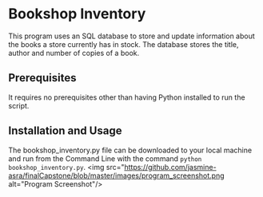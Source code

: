 # Bookshop Inventory
This program uses an SQL database to store and update information about the books a store currently has in stock. The database stores the title, author
and number of copies of a book.
## Prerequisites
It requires no prerequisites other than having Python installed to run the script.
## Installation and Usage
The bookshop_inventory.py file can be downloaded to your local machine and run from the Command Line with the command `python bookshop_inventory.py`.
<img src="https://github.com/jasmine-asra/finalCapstone/blob/master/images/program_screenshot.png alt="Program Screenshot"/>
